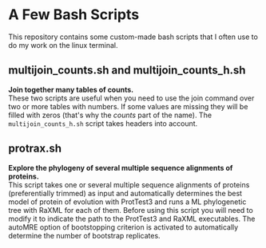 # A Few Bash Scripts

This repository contains some custom-made bash scripts that I often use to
do my work on the linux terminal.

## multijoin_counts.sh and multijoin_counts_h.sh
**Join together many tables of counts.**  
These two scripts are useful when you need to use the join command over two or more tables with numbers.
If some values are missing they will be filled with zeros (that's why the _counts_ part of the name). 
The `multijoin_counts_h.sh` script takes headers into account. 

## protrax.sh
**Explore the phylogeny of several multiple sequence alignments of proteins.**  
This script takes one or several multiple sequence alignments of proteins (preferentially trimmed) as input and automatically
determines the best model of protein of evolution with ProtTest3 and runs a ML phylogenetic tree with
RaXML for each of them. Before using this script you will need to modify it to indicate the path to the ProtTest3 and 
RaXML executables. The autoMRE option of bootstopping criterion is activated to automatically determine 
the number of bootstrap replicates.
